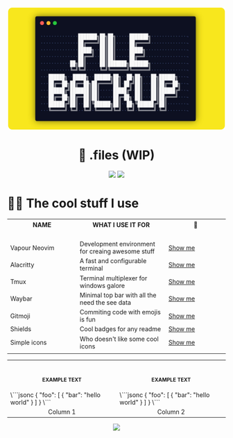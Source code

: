 <p align="center">
    <img src="./assets/images/dotfiles-image.png" width="500">
</p>

<h1 align="center">🧮 .files (WIP)</h1>

<p align="center">
    <img src="https://img.shields.io/badge/Builds-blue?style=for-the-badge&logo=Common Workflow Language">
    <a href="https://github.com/Divaaan/.files/actions/workflows/cowsay.yml">
        <img src="https://img.shields.io/github/workflow/status/Divaaan/.files/Cowsay%20Fortune?style=for-the-badge&logo=Github&label=Cowsay">
    </a>
</p>

<h1>👨‍💻 The cool stuff I use</h1>
<table>
    <tr>
        <th align="center">NAME<img width="450"></th>
        <th align="center">WHAT I USE IT FOR<img width="450"></th>
        <th align="center">🔗<img width="450"></th>
    </tr>
    <tr><td></td><td></td><td></td></tr>
    <tr>
        <td>Vapour Neovim</td>
        <td>Development environment for creaing awesome stuff</td>
        <td><a href="https://github.com/VapourNvim/VapourNvim">Show me</a></td>
    </tr>
    <tr>
        <td>Alacritty</td>
        <td>A fast and configurable terminal</td>
        <td><a href="https://github.com/alacritty/alacritty">Show me</a></td>
    </tr>
    <tr>
        <td>Tmux</td>
        <td>Terminal multiplexer for windows galore</td>
        <td><a href="https://github.com/tmux/tmux">Show me</a></td>
    </tr>
    <tr>
        <td>Waybar</td>
        <td>Minimal top bar with all the need the see data</td>
        <td><a href="https://github.com/Alexays/Waybar">Show me</a></td>
    </tr>
    <tr>
        <td>Gitmoji</td>
        <td>Commiting code with emojis is fun</td>
        <td><a href="https://github.com/carloscuesta/gitmoji-cli">Show me</a></td>
    </tr>
    <tr>
        <td>Shields</td>
        <td>Cool badges for any readme</td>
        <td><a href="https://shields.io">Show me</a></td>
    </tr>
    <tr>
        <td>Simple icons</td>
        <td>Who doesn't like some cool icons</td>
        <td><a href="https://simpleicons.org">Show me</a></td>
    </tr>
    <tr><td></td><td></td><td></td></tr>
</table>

<table>
<tr>
<th align="center">
<img width="441" height="1">
<p> 
<small>
EXAMPLE TEXT
</small>
</p>
</th>
<th align="center">
<img width="441" height="1">
<p> 
<small>
EXAMPLE TEXT
</small>
</p>
</th>
</tr>
<tr>
<td>
<!-- REMOVE THE BACKSLASHES -->
\```jsonc
{
  "foo": [
    {
      "bar": "hello world"
    }
  ]
}
\```
  
</td>
<td>
<!-- REMOVE THE BACKSLASHES -->
\```jsonc
{
  "foo": [
    {
      "bar": "hello world"
    }
  ]
}
\```
  
</td>
</tr>
<tr>
<td align="center">
Column 1
</td>
<td align="center">
Column 2
</td>
</tr>
</table>

<p align="center">
    <img src="https://img.shields.io/badge/Made%20With-A%20Terminal-red?style=for-the-badge">
</p>